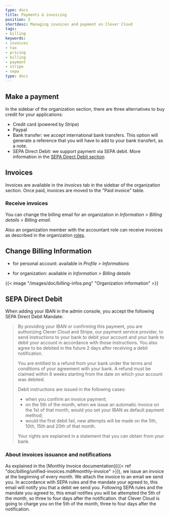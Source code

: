 ```yaml
---
type: docs
title: Payments & invoicing
position: 5
shortdesc: Managing invoices and payment on Clever Cloud
tags:
- billing
keywords:
- invoices
- tax
- pricing
- billing
- payment
- stripe
- sepa
type: docs
---
```


## Make a payment

In the sidebar of the organization section, there are three alternatives to buy credit for your applications:

* Credit card (powered by Stripe)
* Paypal
* Bank transfer: we accept international bank transfers. This option will generate a reference that you will have to add to your bank transfert, as a note.
* SEPA Direct Debit: we support payment via SEPA debit. More information in the [SEPA Direct Debit section](#sepa-direct-debit)


## Invoices

Invoices are available in the *Invoices* tab in the sidebar of the organization section. Once paid, invoices are moved to the "Paid invoice" table.

### Receive invoices

You can change the billing email for an organization in *Information > Billing details > Billing email*.

Also an organization member with the accountant role can receive invoices as described in the organization [roles](/doc/account/organizations/#roles-and-privileges).

## Change Billing Information

* for personal account: available in *Profile > Informations*

* for organization: available in *Information > Billing details*

{{< image "/images/doc/billing-infos.png" "Organization information" >}}

## SEPA Direct Debit

When adding your IBAN in the admin console, you accept the following SEPA Direct Debit
Mandate:

> By providing your IBAN or confirming this payment, you are authorizing Clever Cloud and
> Stripe, our payment service provider, to send instructions to your bank to debit your
> account and your bank to debit your account in accordance with those instructions.
> You also agree to be debited in the future 2 days after receiving a debit notification.
>
> You are entitled to a refund from your bank under the terms and conditions of your
> agreement with your bank. A refund must be claimed within 8 weeks starting from the date
> on which your account was debited.
>
> Debit instructions are issued in the following cases:
>
> <ul>
>    <li>when you confirm an invoice payment;</li>
>    <li>on the 5th of the month, when we issue an automatic invoice on
>       the 1st of that month, would you set your IBAN as default payment method;</li>
>    <li>would the first debit fail, new attempts will be made on the 5th, 10th, 15th and
>       20th of that month.</li>
> </ul>
> Your rights are explained in a statement that you can obtain from your bank.

### About invoices issuance and notifications

As explained in the [Monthly Invoice documentation]({{< ref "doc/billing/unified-invoices.md#monthly-invoice" >}}),
we issue an invoice at the beginning of every month. We attach the invoice to an email we send you. In accordance with SEPA rules and the mandate your agreed to, this email will notify you that a debit we send you. 
Following SEPA rules and the mandate you agreed to, this email notifies you will be attempted the 5th of the month, so three to four days after the notification. that Clever Cloud is going to charge you on the 5th of the month, three to four days after
the notification.

